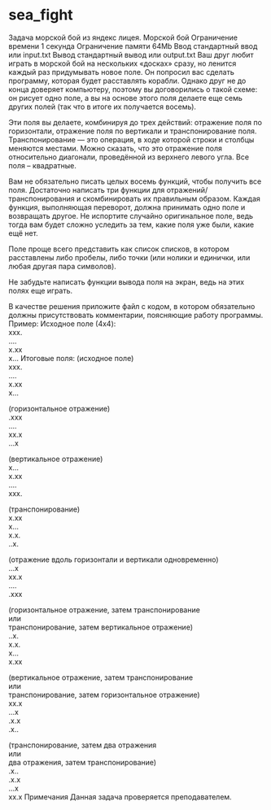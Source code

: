 # sea_fight
Задача морской бой из яндекс лицея.
Морской бой
Ограничение времени	1 секунда
Ограничение памяти	64Mb
Ввод	стандартный ввод или input.txt
Вывод	стандартный вывод или output.txt
Ваш друг любит играть в морской бой на нескольких «досках» сразу, но ленится каждый раз придумывать новое поле. Он попросил вас сделать программу, которая будет расставлять корабли. Однако друг не до конца доверяет компьютеру, поэтому вы договорились о такой схеме: он рисует одно поле, а вы на основе этого поля делаете еще семь других полей (так что в итоге их получается восемь).

Эти поля вы делаете, комбинируя до трех действий: отражение поля по горизонтали, отражение поля по вертикали и транспонирование поля. Транспонирование — это операция, в ходе которой строки и столбцы меняются местами. Можно сказать, что это отражение поля относительно диагонали, проведённой из верхнего левого угла. Все поля – квадратные.

Вам не обязательно писать целых восемь функций, чтобы получить все поля. Достаточно написать три функции для отражений/транспонирования и скомбинировать их правильным образом. Каждая функция, выполняющая переворот, должна принимать одно поле и возвращать другое. Не испортите случайно оригинальное поле, ведь тогда вам будет сложно уследить за тем, какие поля уже были, какие ещё нет.

Поле проще всего представить как список списков, в котором расставлены либо пробелы, либо точки (или нолики и единички, или любая другая пара символов).

Не забудьте написать функции вывода поля на экран, ведь на этих полях еще играть.

В качестве решения приложите файл с кодом, в котором обязательно должны присутствовать комментарии, поясняющие работу программы.
Пример:
Исходное поле (4x4):  
xxx.  
....  
x.xx  
x...
Итоговые поля:
(исходное поле)  
xxx.  
....  
x.xx  
x...  
 
(горизонтальное отражение)  
.xxx  
....  
xx.x  
...x  
 
(вертикальное отражение)  
x...  
x.xx  
....  
xxx.  
 
(транспонирование)  
x.xx  
x...  
x.x.  
..x.  
 
(отражение вдоль горизонтали и вертикали одновременно)  
...x  
xx.x  
....  
.xxx  
 
(горизонтальное отражение, затем транспонирование  
или  
транспонирование, затем вертикальное отражение)  
..x.  
x.x.  
x...  
x.xx  
 
(вертикальное отражение, затем транспонирование  
или  
транспонирование, затем горизонтальное отражение)  
xx.x  
...x  
.x.x  
.x..  
 
(транспонирование, затем два отражения  
или  
два отражения, затем транспонирование)  
.x..  
.x.x  
...x  
xx.x
Примечания
Данная задача проверяется преподавателем.

